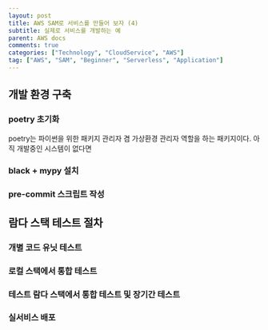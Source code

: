 ```yaml
---
layout: post
title: AWS SAM로 서비스를 만들어 보자 (4)
subtitle: 실제로 서비스를 개발하는 예
parent: AWS docs
comments: true
categories: ["Technology", "CloudService", "AWS"]
tag: ["AWS", "SAM", "Beginner", "Serverless", "Application"]
---
```


## 개발 환경 구축

### poetry 초기화

poetry는 파이썬을 위한 패키지 관리자 겸 가상환경 관리자 역할을 하는 패키지이다. 아직 개발중인 시스템이 없다면

### black + mypy 설치

### pre-commit 스크립트 작성

## 람다 스택 테스트 절차

### 개별 코드 유닛 테스트

### 로컬 스택에서 통합 테스트

### 테스트 람다 스택에서 통합 테스트 및 장기간 테스트

### 실서비스 배포
